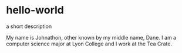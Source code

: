 # hello-world
a short description

My name is Johnathon, other known by my middle name, Dane. I am a computer science major at Lyon College and I work at the Tea Crate.
